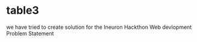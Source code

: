# table3
we have tried to create solution for the Ineuron Hackthon Web devlopment Problem Statement  
